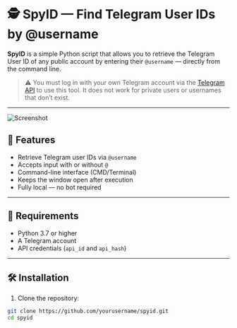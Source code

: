# 🕵️ SpyID — Find Telegram User IDs by @username

**SpyID** is a simple Python script that allows you to retrieve the Telegram User ID of any public account by entering their `@username` — directly from the command line.

> ⚠️ You must log in with your own Telegram account via the [Telegram API](https://my.telegram.org) to use this tool. It does not work for private users or usernames that don’t exist.

---

![Screenshot](https://media.discordapp.net/attachments/1356317980950007808/1360400866338672770/BMRERERERGRFyyBiIiIiIiISAckEBEREREREemABCIiIiIiIiIdkEBERERERESkAxKIiIiIiIiIdEACERERERERkQ5IICIiIiIiItIBCUREREREREQ6IIGIiIiIiIhIByQQERERERER6YAEIiIiIiIiIh2QQERERERERKQDEoiIiIiIiIh0QAIRERERERGRDkggIiIiIiIi0gEJRERERERERDoggYiIiIiIiEgHJBARERERERHpgAQiIiIiIiIiHZBAREREREREpAMSiIiIiIiIiHRAAhEREREREZEOSCAiIiIiIiLSAf8P0hMNRNMyOcAAAAASUVORK5CYII.png?ex=67fcf5c9&is=67fba449&hm=f9b379c16adc751b6224b56d0ddf2aacbc02a71891f8bdd40bf1b4862d67ca32&=&format=webp&quality=lossless&width=1044&height=349)

## 🚀 Features

- Retrieve Telegram user IDs via `@username`
- Accepts input with or without `@`
- Command-line interface (CMD/Terminal)
- Keeps the window open after execution
- Fully local — no bot required

---

## 🧩 Requirements

- Python 3.7 or higher
- A Telegram account
- API credentials (`api_id` and `api_hash`)

---

## 🛠️ Installation

1. Clone the repository:

```bash
git clone https://github.com/yourusername/spyid.git
cd spyid
